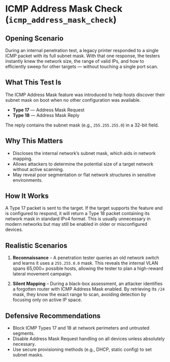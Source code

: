 # ICMP Address Mask Check (`icmp_address_mask_check`)

## Opening Scenario

During an internal penetration test, a legacy printer responded to a single ICMP packet with its full subnet mask. With that one response, the testers instantly knew the network size, the range of valid IPs, and how to efficiently sweep for other targets — without touching a single port scan.

## What This Test Is

The ICMP Address Mask feature was introduced to help hosts discover their subnet mask on boot when no other configuration was available.

* **Type 17** — Address Mask Request
* **Type 18** — Address Mask Reply

The reply contains the subnet mask (e.g., `255.255.255.0`) in a 32-bit field.

## Why This Matters

* Discloses the internal network’s subnet mask, which aids in network mapping.
* Allows attackers to determine the potential size of a target network without active scanning.
* May reveal poor segmentation or flat network structures in sensitive environments.

## How It Works

A Type 17 packet is sent to the target.
If the target supports the feature and is configured to respond, it will return a Type 18 packet containing its network mask in standard IPv4 format.
This is usually unnecessary in modern networks but may still be enabled in older or misconfigured devices.

## Realistic Scenarios

1. **Reconnaissance** – A penetration tester queries an old network switch and learns it uses a `255.255.0.0` mask. This reveals the internal VLAN spans 65,000+ possible hosts, allowing the tester to plan a high-reward lateral movement campaign.

2. **Silent Mapping** – During a black-box assessment, an attacker identifies a forgotten router with ICMP Address Mask enabled. By retrieving its `/24` mask, they know the exact range to scan, avoiding detection by focusing only on active IP space.

## Defensive Recommendations

* Block ICMP Types 17 and 18 at network perimeters and untrusted segments.
* Disable Address Mask Request handling on all devices unless absolutely necessary.
* Use secure provisioning methods (e.g., DHCP, static config) to set subnet masks.

